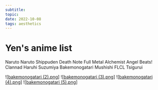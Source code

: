 ```yaml
---
subtitle:
topic:
date: 2022-10-08
tags: aesthetics
---
```


# Yen's anime list

Naruto
Naruto Shippuden
Death Note
Full Metal Alchemist
Angel Beats!
Clannad
Haruhi Suzumiya
Bakemonogatari
Mushishi
FLCL
Tsigurui

![[bakemonogatari (2).png]]
![[bakemonogatari (3).png]]
![[bakemonogatari (4).png]]
![[bakemonogatari (5).png]]

[//begin]: # "Autogenerated link references for markdown compatibility"
[bakemonogatari (2).png]: <../images/bakemonogatari/bakemonogatari (2).png> "bakemonogatari (2).png"
[bakemonogatari (3).png]: <../images/bakemonogatari/bakemonogatari (3).png> "bakemonogatari (3).png"
[bakemonogatari (4).png]: <../images/bakemonogatari/bakemonogatari (4).png> "bakemonogatari (4).png"
[bakemonogatari (5).png]: <../images/bakemonogatari/bakemonogatari (5).png> "bakemonogatari (5).png"
[//end]: # "Autogenerated link references"